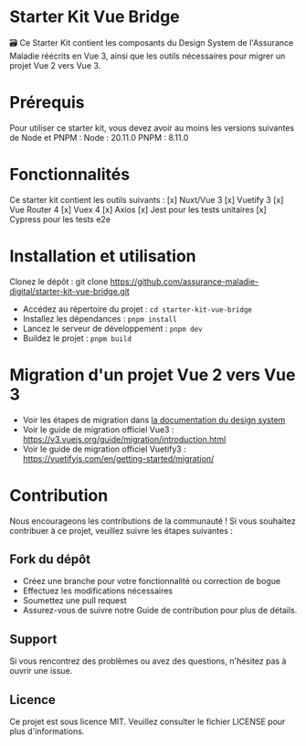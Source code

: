 # Starter Kit Vue Bridge

🗃️ Ce Starter Kit contient les composants du Design System de l'Assurance Maladie réécrits en Vue 3, ainsi que les outils nécessaires pour migrer un projet Vue 2 vers Vue 3.

# Prérequis

Pour utiliser ce starter kit, vous devez avoir au moins les versions suivantes de Node et PNPM :
Node : 20.11.0
PNPM : 8.11.0

# Fonctionnalités

Ce starter kit contient les outils suivants :
[x] Nuxt/Vue 3
[x] Vuetify 3
[x] Vue Router 4
[x] Vuex 4
[x] Axios
[x] Jest pour les tests unitaires
[x] Cypress pour les tests e2e

# Installation et utilisation

Clonez le dépôt : git clone https://github.com/assurance-maladie-digital/starter-kit-vue-bridge.git

- Accédez au répertoire du projet : `cd starter-kit-vue-bridge`
- Installez les dépendances : `pnpm install`
- Lancez le serveur de développement : `pnpm dev`
- Buildez le projet : `pnpm build`

# Migration d'un projet Vue 2 vers Vue 3

- Voir les étapes de migration dans [la documentation du design system](https://digital-design-system.netlify.app/migration-bridge)
- Voir le guide de migration officiel Vue3 : https://v3.vuejs.org/guide/migration/introduction.html
- Voir le guide de migration officiel Vuetify3 : https://vuetifyjs.com/en/getting-started/migration/

# Contribution

Nous encourageons les contributions de la communauté ! Si vous souhaitez contribuer à ce projet, veuillez suivre les étapes suivantes :

## Fork du dépôt

- Créez une branche pour votre fonctionnalité ou correction de bogue
- Effectuez les modifications nécessaires
- Soumettez une pull request
- Assurez-vous de suivre notre Guide de contribution pour plus de détails.

## Support

Si vous rencontrez des problèmes ou avez des questions, n'hésitez pas à ouvrir une issue.

## Licence

Ce projet est sous licence MIT. Veuillez consulter le fichier LICENSE pour plus d'informations.
